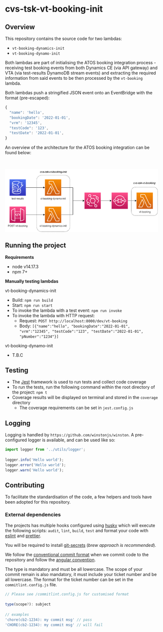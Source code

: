# cvs-tsk-vt-booking-init

## Overview

This repository contains the source code for two lambdas:

- `vt-booking-dynamics-init`
- `vt-booking-dynamo-init`

Both lambdas are part of initialising the ATOS booking integration process - receiving test booking events from both Dynamics CE (via API gateway) and VTA (via test-results DynamoDB stream events) and extracting the required information from said events to be then processed by the `vt-booking` lambda.

Both lambdas push a stringified JSON event onto an EventBridge with the format (pre-escaped):

```ts
{
  "name": 'hello',
  "bookingDate": '2022-01-01',
  "vrm": '12345',
  "testCode": '123',
  "testDate": '2022-01-01',
}
```

An overview of the architecture for the ATOS booking integration can be found below:

</br>
<p align="center">
  <img src="./docs/arch.png" >
</p>

## Running the project

**Requirements**

- node v14.17.3
- npm 7+

**Manually testing lambdas**

vt-booking-dynamics-init

- Build: `npm run build`
- Start: `npm run start`
- To invoke the lambda with a test event: `npm run invoke`
- To invoke the lambda with HTTP request:
  - Request: `POST http://localhost:8000/dev/vt-booking`
  - Body: `[{"name":"hello", "bookingDate":"2022-01-01", "vrm":"12345", "testCode":"123", "testDate":"2022-01-01", "pNumber":"1234"}]`

vt-booking-dynamo-init

- T.B.C

## Testing

- The [Jest](https://jestjs.io/) framework is used to run tests and collect code coverage
- To run the tests, run the following command within the root directory of the project: `npm t`
- Coverage results will be displayed on terminal and stored in the `coverage` directory
  - The coverage requirements can be set in `jest.config.js`

## Logging

Logging is handled by `https://github.com/winstonjs/winston`. A pre-configured logger is available, and can be used like so:

```ts
import logger from '../utils/logger';

logger.info('Hello world');
logger.error('Hello world');
logger.warn('Hello world');
```

## Contributing

To facilitate the standardisation of the code, a few helpers and tools have been adopted for this repository.

### External dependencies

The projects has multiple hooks configured using [husky](https://github.com/typicode/husky#readme) which will execute the following scripts: `audit`, `lint`, `build`, `test` and format your code with [eslint](https://github.com/typescript-eslint/typescript-eslint#readme) and [prettier](https://github.com/prettier/prettier).

You will be required to install [git-secrets](https://github.com/awslabs/git-secrets) (_brew approach is recommended_).

We follow the [conventional commit format](https://www.conventionalcommits.org/en/v1.0.0/) when we commit code to the repository and follow the [angular convention](https://github.com/conventional-changelog/commitlint/tree/master/%40commitlint/config-conventional#type-enum).

The type is mandatory and must be all lowercase.
The scope of your commit remain is also mandatory, it must include your ticket number and be all lowercase. The format for the ticket number can be set in the `commitlint.config.js` file.

```js
// Please see /commitlint.config.js for customised format

type(scope?): subject

// examples
'chore(cb2-1234): my commit msg' // pass
'CHORE(cb2-1234): my commit msg' // will fail

```

